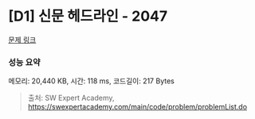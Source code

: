 # [D1] 신문 헤드라인 - 2047 

[문제 링크](https://swexpertacademy.com/main/code/problem/problemDetail.do?contestProbId=AV5QKsLaAy0DFAUq) 

### 성능 요약

메모리: 20,440 KB, 시간: 118 ms, 코드길이: 217 Bytes



> 출처: SW Expert Academy, https://swexpertacademy.com/main/code/problem/problemList.do